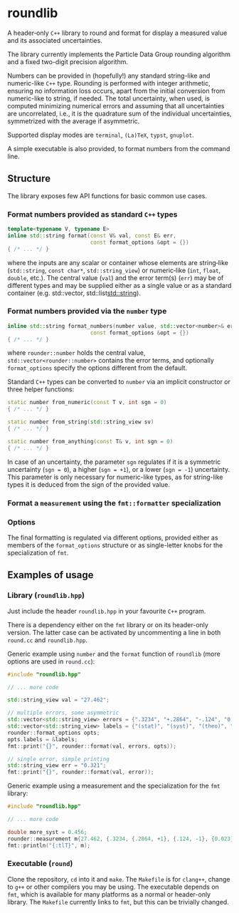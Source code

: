 # roundlib

A header‑only `C++` library to round and format for display a measured value and its associated uncertainties.

The library currently implements the Particle Data Group rounding algorithm and a fixed two-digit precision algorithm. 

Numbers can be provided in (hopefully!) any standard string-like and numeric-like `C++` type. Rounding is performed with integer arithmetic, ensuring no information loss occurs, apart from the initial conversion from numeric-like to string, if needed. The total uncertainty, when used, is computed minimizing numerical errors and assuming that all uncertainties are uncorrelated, i.e., it is the quadrature sum of the individual uncertainties, symmetrized with the average if asymmetric.

Supported display modes are `terminal`, `(La)TeX`, `typst`, `gnuplot`.

A simple executable is also provided, to format numbers from the command line.


## Structure

The library exposes few API functions for basic common use cases.

### Format numbers provided as standard `C++` types
```cpp
template<typename V, typename E>
inline std::string format(const V& val, const E& err,
                          const format_options &opt = {})
{ /* ... */ }
```
where the inputs are any scalar or container whose elements are string‑like (`std::string`, `const char*`, `std::string_view`) or numeric‑like (`int`, `float`, `double`, etc.). The central value (`val`) and the error term(s) (`err`) may be of different types and may be supplied either as a single value or as a standard container (e.g. std::vector<double>, std::list<std::string>).

### Format numbers provided via the `number` type
```cpp
inline std::string format_numbers(number value, std::vector<number>& errors,
                          const format_options &opt = {})
{ /* ... */ }
```
where `rounder::number` holds the central value, `std::vector<rounder::number>` contains the error terms, and optionally `format_options` specify the options different from the default.

Standard `C++` types can be converted to `number` via an implicit constructor or three helper functions:
```cpp
static number from_numeric(const T v, int sgn = 0)
{ /* ... */ }

static number from_string(std::string_view sv)
{ /* ... */ }

static number from_anything(const T& v, int sgn = 0)
{ /* ... */ }
```
In case of an uncertainty, the parameter `sgn` regulates if it is a symmetric uncertainty (`sgn = 0`), a higher (`sgn = +1`), or a lower (`sgn = -1`) uncertainty. This parameter is only necessary for numeric-like types, as for string-like types it is deduced from the sign of the provided value.

### Format a `measurement` using the `fmt::formatter` specialization



### Options

The final formatting is regulated via different options, provided either as members of the `format_options` structure or as single-letter knobs for the specialization of `fmt`.


## Examples of usage

### Library (`roundlib.hpp`)

Just include the header `roundlib.hpp` in your favourite `C++` program.

There is a dependency either on the `fmt` library or on its header-only version. The latter case can be activated by uncommenting a line in both `round.cc` and `roundlib.hpp`.

Generic example using `number` and the `format` function of `roundlib` (more options are used in `round.cc`):
```cpp
#include "roundlib.hpp"

// ... more code

std::string_view val = "27.462";

// multiple errors, some asymmetric
std::vector<std::string_view> errors = {".3234", "+.2864", "-.124", "0.023"};
std::vector<std::string_view> labels = {"(stat)", "(syst)", "(theo)", "(more)"};
rounder::format_options opts;
opts.labels = &labels;
fmt::print("{}", rounder::format(val, errors, opts));

// single error, simple printing
std::string_view err = "0.321";
fmt::print("{}", rounder::format(val, error));
```

Generic example using a measurement and the specialization for the `fmt` library:
```cpp
#include "roundlib.hpp"

// ... more code

double more_syst = 0.456;
rounder::measurement m{27.462, {.3234, {.2864, +1}, {.124, -1}, {0.023}, more_syst}, {"(stat)", "(syst)", "(theo)", "(more)"}};
fmt::println("{:tlT}", m);
```

### Executable (`round`)

Clone the repository, `cd` into it and `make`. The `Makefile` is for `clang++`, change to `g++` or other compilers you may be using.
The executable depends on `fmt`, which is available for many platforms as a normal or header-only library. The `Makefile` currently links to `fmt`, but this can be trivially changed.
